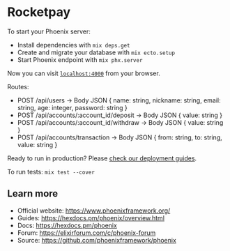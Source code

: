 # Rocketpay

To start your Phoenix server:

  * Install dependencies with `mix deps.get`
  * Create and migrate your database with `mix ecto.setup`
  * Start Phoenix endpoint with `mix phx.server`

Now you can visit [`localhost:4000`](http://localhost:4000) from your browser.

Routes:
  * POST /api/users -> Body JSON { name: string, nickname: string, email: string, age: integer, password: string }
  * POST /api/accounts/:account_id/deposit -> Body JSON { value: string }
  * POST /api/accounts/:account_id/withdraw -> Body JSON { value: string }
  * POST /api/accounts/transaction -> Body JSON { from: string, to: string, value: string }

Ready to run in production? Please [check our deployment guides](https://hexdocs.pm/phoenix/deployment.html).

To run tests: `mix test --cover`

## Learn more

  * Official website: https://www.phoenixframework.org/
  * Guides: https://hexdocs.pm/phoenix/overview.html
  * Docs: https://hexdocs.pm/phoenix
  * Forum: https://elixirforum.com/c/phoenix-forum
  * Source: https://github.com/phoenixframework/phoenix
